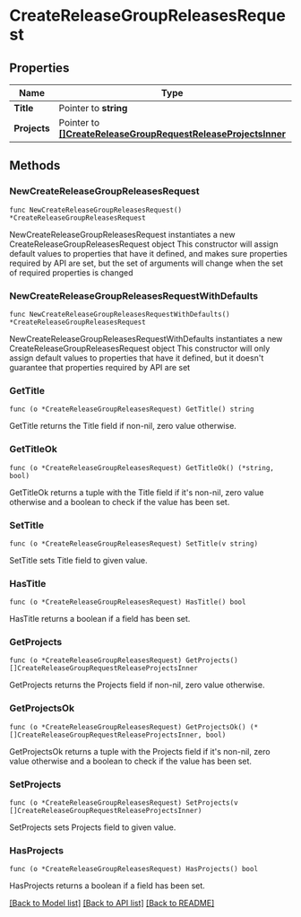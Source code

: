 # CreateReleaseGroupReleasesRequest

## Properties

Name | Type | Description | Notes
------------ | ------------- | ------------- | -------------
**Title** | Pointer to **string** |  | [optional] 
**Projects** | Pointer to [**[]CreateReleaseGroupRequestReleaseProjectsInner**](CreateReleaseGroupRequestReleaseProjectsInner.md) |  | [optional] 

## Methods

### NewCreateReleaseGroupReleasesRequest

`func NewCreateReleaseGroupReleasesRequest() *CreateReleaseGroupReleasesRequest`

NewCreateReleaseGroupReleasesRequest instantiates a new CreateReleaseGroupReleasesRequest object
This constructor will assign default values to properties that have it defined,
and makes sure properties required by API are set, but the set of arguments
will change when the set of required properties is changed

### NewCreateReleaseGroupReleasesRequestWithDefaults

`func NewCreateReleaseGroupReleasesRequestWithDefaults() *CreateReleaseGroupReleasesRequest`

NewCreateReleaseGroupReleasesRequestWithDefaults instantiates a new CreateReleaseGroupReleasesRequest object
This constructor will only assign default values to properties that have it defined,
but it doesn't guarantee that properties required by API are set

### GetTitle

`func (o *CreateReleaseGroupReleasesRequest) GetTitle() string`

GetTitle returns the Title field if non-nil, zero value otherwise.

### GetTitleOk

`func (o *CreateReleaseGroupReleasesRequest) GetTitleOk() (*string, bool)`

GetTitleOk returns a tuple with the Title field if it's non-nil, zero value otherwise
and a boolean to check if the value has been set.

### SetTitle

`func (o *CreateReleaseGroupReleasesRequest) SetTitle(v string)`

SetTitle sets Title field to given value.

### HasTitle

`func (o *CreateReleaseGroupReleasesRequest) HasTitle() bool`

HasTitle returns a boolean if a field has been set.

### GetProjects

`func (o *CreateReleaseGroupReleasesRequest) GetProjects() []CreateReleaseGroupRequestReleaseProjectsInner`

GetProjects returns the Projects field if non-nil, zero value otherwise.

### GetProjectsOk

`func (o *CreateReleaseGroupReleasesRequest) GetProjectsOk() (*[]CreateReleaseGroupRequestReleaseProjectsInner, bool)`

GetProjectsOk returns a tuple with the Projects field if it's non-nil, zero value otherwise
and a boolean to check if the value has been set.

### SetProjects

`func (o *CreateReleaseGroupReleasesRequest) SetProjects(v []CreateReleaseGroupRequestReleaseProjectsInner)`

SetProjects sets Projects field to given value.

### HasProjects

`func (o *CreateReleaseGroupReleasesRequest) HasProjects() bool`

HasProjects returns a boolean if a field has been set.


[[Back to Model list]](../README.md#documentation-for-models) [[Back to API list]](../README.md#documentation-for-api-endpoints) [[Back to README]](../README.md)


